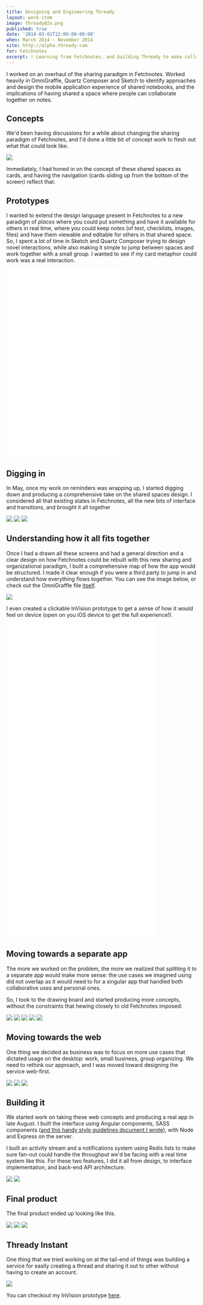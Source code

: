 ```yaml
---
title: Designing and Engineering Thready
layout: work-item
image: thready@2x.png
published: true
date: '2014-03-01T12:00:00-00:00'
when: March 2014 - November 2014
site: http://alpha.thready.com
for: Fetchnotes
excerpt: ! Learning from Fetchnotes, and building Thready to make collaboration as simple as sharing a notebook.
---
```


I worked on an overhaul of the sharing paradigm in Fetchnotes. Worked heavily in OmniGraffle, Quartz Composer and Sketch to identify approaches and design the mobile application experience of shared notebooks, and the implications of having shared a space where people can collaborate together on notes. 

## Concepts

We'd been having discussions for a while about changing the sharing paradigm of Fetchnotes, and I'd done a little bit of concept work to flesh out what that could look like.

![](/images/Thready/SpacesConcept1.png)

Immediately, I had honed in on the concept of these shared spaces as cards, and having the navigation (cards sliding up from the bottom of the screen) reflect that.

## Prototypes

I wanted to extend the design language present in Fetchnotes to a new paradigm of _places_ where you could put something and have it available for others in real time, where you could keep _notes_ (of text, checklists, images, files) and have them viewable and editable for others in that shared space. So, I spent a lot of time in Sketch and Quartz Composer trying to design novel interactions, while also making it simple to jump between spaces and work together with a small group. I wanted to see if my card metaphor could work was a real interaction.

<iframe src="//player.vimeo.com/video/111897983" height="500" frameborder="0" webkitallowfullscreen mozallowfullscreen allowfullscreen></iframe>

## Digging in

In May, once my work on reminders was wrapping up, I started digging down and producing a comprehensive take on the shared spaces design. I considered all that existing states in Fetchnotes, all the new bits of interface and transitions, and brought it all together

![](/images/Thready/Spaces1.png)
![](/images/Thready/Spaces2.png)
![](/images/Thready/Spaces3.png)


## Understanding how it all fits together

Once I had a drawn all these screens and had a general direction and a clear design on how Fetchnotes could be rebuilt with this new sharing and organizational paradigm, I built a comprehensive map of how the app would be structured. I made it clear enough if you were a third party to jump in and understand how everything flows together. You can see the image below, or check out the OmniGraffle file [itself](https://www.dropbox.com/sh/obhfpt7ifabinld/AACBGfcNq7ilf6is5NXqR96ba?dl=0).

![](/images/SpacesMap.png)

I even created a clickable InVision prototype to get a sense of how it would feel on device (open on you iOS device to get the full experience!). 

<iframe width="396" height="834" src="//invis.io/NV1P62B73" frameborder="0" allowfullscreen></iframe>

## Moving towards a separate app

The more we worked on the problem, the more we realized that splitting it to a separate app would make more sense: the use cases we imagined using did not overlap as it would need to for a singular app that handled both collaborative uses and personal ones.

So, I took to the drawing board and started producing more concepts, without the constraints that hewing closely to old Fetchnotes imposed:

![](/images/Thready/SpacesConcept2.png)
![](/images/Thready/SpacesList.png)
![](/images/Thready/ThreadyCards1.png)
![](/images/Thready/ThreadyCards2.png)
![](/images/Thready/ThreadyCards3.png)

## Moving towards the web

One thing we decided as business was to focus on more use cases that dictated usage on the desktop: work, small business, group organizing. We need to rethink our approach, and I was moved toward designing the service web-first.

![](/images/Thready/SpacesWebConcept1.png)
![](/images/Thready/SpacesWebConcept2.png)
![](/images/Thready/SpacesWebConcept3.png)

## Building it

We started work on taking these web concepts and producing a real app in late August. I built the interface using Angular components, SASS components ([and this handy style guidelines document I wrote](https://gist.github.com/ryngonzalez/c2a8aba799d9aa51b645)), with Node and Express on the server.

I built an activity stream and a notifications system using Redis lists to make sure fan-out could handle the throughput we'd be facing with a real time system like this. For these two features, I did it all from design, to interface implementation, and back-end API architecture.

![](/images/Thready/ThreadyActivity.png)
![](/images/Thready/ThreadyNotifications.png)

## Final product

The final product ended up looking like this.

![](/images/Thready/ThreadyList.png)
![](/images/Thready/ThreadyPost.png)
![](/images/Thready/ThreadySearch.png)

## Thready Instant

One thing that we tried working on at the tail-end of things was building a service for easily creating a thread and sharing it out to other without having to create an account.

![](/images/Thready/ThreadyInstant.png)

You can checkout my InVision prototype [here](http://invis.io/RN1LRVD9X).
